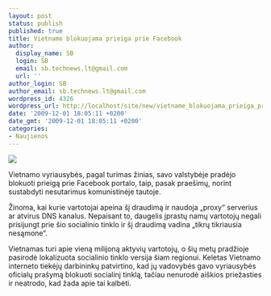 ```yaml
---
layout: post
status: publish
published: true
title: Vietname blokuojama prieiga prie Facebook
author:
  display_name: SB
  login: SB
  email: sb.technews.lt@gmail.com
  url: ''
author_login: SB
author_email: sb.technews.lt@gmail.com
wordpress_id: 4326
wordpress_url: http://localhost/site/new/vietname_blokuojama_prieiga_prie_facebook/
date: '2009-12-01 18:05:11 +0200'
date_gmt: '2009-12-01 18:05:11 +0200'
categories:
- Naujienos
---
```

<div class="imgright"><img src="http://t3.gstatic.com/images?q=tbn:BSp_a6Y7QBCdaM:http://www.vanderbilt.edu/greek_life/photos/facebook%2520logo.png"  /></div>
<p>Vietnamo vyriausybės, pagal turimas žinias, savo valstybėje pradėjo blokuoti prieigą prie Facebook portalo, taip, pasak praešimų, norint sustabdyti nesutarimus komunistinėje tautoje.</p>
<p>Žinoma, kai kurie vartotojai apeina šį draudimą ir naudoja „proxy“ serverius ar atvirus DNS kanalus. Nepaisant to, daugelis įprastų namų vartotojų negali prisijungt prie šio socialinio tinklo ir šį draudimą vadina „tikrų tikriausia nesąmone“.</p>
<p>Vietnamas turi apie vieną milijoną aktyvių vartotojų, o šių metų pradžioje pasirodė lokalizuota socialinio tinklo versija šiam regionui. Keletas Vietnamo interneto tiekėjų darbininkų patvirtino, kad jų vadovybės gavo vyriausybės oficialų prašymą blokuoti socialinį tinklą, tačiau nenurodė aiškios priežasties ir neatrodo, kad žada apie tai kalbėti.<br /></p>
